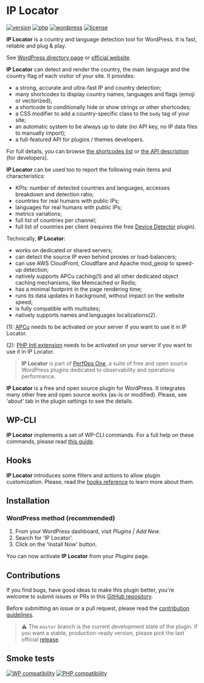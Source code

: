 # IP Locator
[![version](https://badgen.net/github/release/Pierre-Lannoy/wp-ip-locator/)](https://wordpress.org/plugins/ip-locator/)
[![php](https://badgen.net/badge/php/7.1+/green)](https://wordpress.org/plugins/ip-locator/)
[![wordpress](https://badgen.net/badge/wordpress/5.0+/green)](https://wordpress.org/plugins/ip-locator/)
[![license](https://badgen.net/github/license/Pierre-Lannoy/wp-ip-locator/)](/license.txt)

__IP Locator__ is a country and language detection tool for WordPress. It is fast, reliable and plug & play.

See [WordPress directory page](https://wordpress.org/plugins/ip-locator/) or [official website](https://perfops.one/ip-locator).

__IP Locator__ can detect and render the country, the main language and the country flag of each visitor of your site. It provides:

* a strong, accurate and ultra-fast IP and country detection;
* many shortcodes to display country names, languages and flags (emoji or vectorized);
* a shortcode to conditionally hide or show strings or other shortcodes;
* a CSS modifier to add a country-specific class to the `body` tag of your site;
* an automatic system to be always up to date (no API key, no IP data files to manually import);
* a full-featured API for plugins / themes developers.

For full details, you can browse [the shortcodes list](https://github.com/Pierre-Lannoy/wp-ip-locator/blob/master/SHORTCODES.md) or [the API description](https://github.com/Pierre-Lannoy/wp-ip-locator/blob/master/DEVELOPER.md) (for developers).

__IP Locator__ can be used too to report the following main items and characteristics:

* KPIs: number of detected countries and languages, accesses breakdown and detection ratio;
* countries for real humans with public IPs;
* languages for real humans with public IPs;
* metrics variations;
* full list of countries per channel;
* full list of countries per client (requires the free [Device Detector](https://wordpress.org/plugins/device-detector/) plugin).

Technically, __IP Locator__:

* works on dedicated or shared servers;
* can detect the source IP even behind proxies or load-balancers;
* can use AWS CloudFront, Cloudflare and Apache mod_geoip to speed-up detection;
* natively supports APCu caching(1) and all other dedicated object caching mechanisms, like Memcached or Redis;
* has a minimal footprint in the page rendering time;
* runs its data updates in background, without impact on the website speed;
* is fully compatible with multisites;
* natively supports names and languages localizations(2).

(1): [APCu](https://www.php.net/manual/en/intro.apcu.php) needs to be activated on your server if you want to use it in IP Locator.

(2): [PHP Intl extension](https://www.php.net/manual/en/intro.intl.php) needs to be activated on your server if you want to use it in IP Locator.

> __IP Locator__ is part of [PerfOps One](https://perfops.one/), a suite of free and open source WordPress plugins dedicated to observability and operations performance.

__IP Locator__ is a free and open source plugin for WordPress. It integrates many other free and open source works (as-is or modified). Please, see 'about' tab in the plugin settings to see the details.

## WP-CLI

__IP Locator__ implements a set of WP-CLI commands. For a full help on these commands, please read [this guide](WP-CLI.md).

## Hooks

__IP Locator__ introduces some filters and actions to allow plugin customization. Please, read the [hooks reference](HOOKS.md) to learn more about them.

## Installation

### WordPress method (recommended)

1. From your WordPress dashboard, visit _Plugins | Add New_.
2. Search for 'IP Locator'.
3. Click on the 'Install Now' button.

You can now activate __IP Locator__ from your _Plugins_ page.
 
## Contributions

If you find bugs, have good ideas to make this plugin better, you're welcome to submit issues or PRs in this [GitHub repository](https://github.com/Pierre-Lannoy/wp-ip-locator).

Before submitting an issue or a pull request, please read the [contribution guidelines](CONTRIBUTING.md).

> ⚠️ The `master` branch is the current development state of the plugin. If you want a stable, production-ready version, please pick the last official [release](https://github.com/Pierre-Lannoy/wp-ip-locator/releases).

## Smoke tests
[![WP compatibility](https://plugintests.com/plugins/ip-locator/wp-badge.svg)](https://plugintests.com/plugins/ip-locator/latest)
[![PHP compatibility](https://plugintests.com/plugins/ip-locator/php-badge.svg)](https://plugintests.com/plugins/ip-locator/latest)